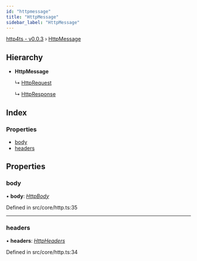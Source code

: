 ```yaml
---
id: "httpmessage"
title: "HttpMessage"
sidebar_label: "HttpMessage"
---
```


[http4ts - v0.0.3](../index.md) › [HttpMessage](httpmessage.md)

## Hierarchy

* **HttpMessage**

  ↳ [HttpRequest](httprequest.md)

  ↳ [HttpResponse](httpresponse.md)

## Index

### Properties

* [body](httpmessage.md#body)
* [headers](httpmessage.md#headers)

## Properties

###  body

• **body**: *[HttpBody](httpbody.md)*

Defined in src/core/http.ts:35

___

###  headers

• **headers**: *[HttpHeaders](httpheaders.md)*

Defined in src/core/http.ts:34
